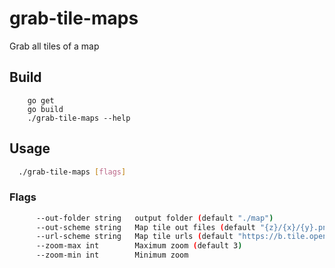 # grab-tile-maps

Grab all tiles of a map

## Build
```
    go get
    go build
    ./grab-tile-maps --help
```

## Usage

``` bash
  ./grab-tile-maps [flags]
```

### Flags

``` bash
      --out-folder string   output folder (default "./map")
      --out-scheme string   Map tile out files (default "{z}/{x}/{y}.png")
      --url-scheme string   Map tile urls (default "https://b.tile.opentopomap.org/{z}/{x}/{y}.png")
      --zoom-max int        Maximum zoom (default 3)
      --zoom-min int        Minimum zoom
```